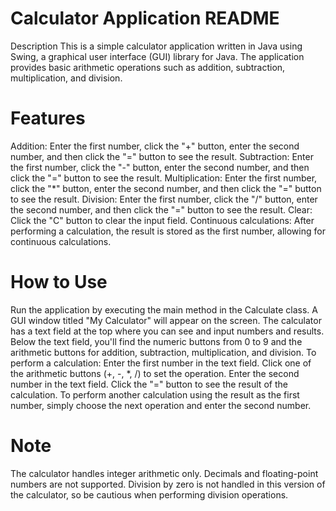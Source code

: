 # Calculator Application README

Description
This is a simple calculator application written in Java using Swing, a graphical user interface (GUI) library for Java. The application provides basic arithmetic operations such as addition, subtraction, multiplication, and division.


# Features
Addition: Enter the first number, click the "+" button, enter the second number, and then click the "=" button to see the result.
Subtraction: Enter the first number, click the "-" button, enter the second number, and then click the "=" button to see the result.
Multiplication: Enter the first number, click the "*" button, enter the second number, and then click the "=" button to see the result.
Division: Enter the first number, click the "/" button, enter the second number, and then click the "=" button to see the result.
Clear: Click the "C" button to clear the input field.
Continuous calculations: After performing a calculation, the result is stored as the first number, allowing for continuous calculations.


# How to Use
Run the application by executing the main method in the Calculate class.
A GUI window titled "My Calculator" will appear on the screen.
The calculator has a text field at the top where you can see and input numbers and results.
Below the text field, you'll find the numeric buttons from 0 to 9 and the arithmetic buttons for addition, subtraction, multiplication, and division.
To perform a calculation:
Enter the first number in the text field.
Click one of the arithmetic buttons (+, -, *, /) to set the operation.
Enter the second number in the text field.
Click the "=" button to see the result of the calculation.
To perform another calculation using the result as the first number, simply choose the next operation and enter the second number.
# Note
The calculator handles integer arithmetic only. Decimals and floating-point numbers are not supported.
Division by zero is not handled in this version of the calculator, so be cautious when performing division operations.

